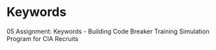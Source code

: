 # Keywords
05 Assignment: Keywords - Building Code Breaker Training Simulation Program for CIA Recruits
